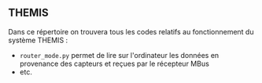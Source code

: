 ## THEMIS 

Dans ce répertoire on trouvera tous les codes relatifs au fonctionnement du système THEMIS : 
* `router_mode.py` permet de lire sur l'ordinateur les données en provenance des capteurs et reçues par le récepteur MBus 
* etc. 
